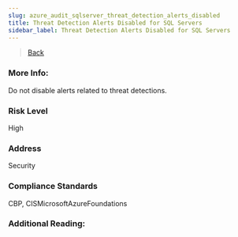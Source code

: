 ```yaml
---
slug: azure_audit_sqlserver_threat_detection_alerts_disabled
title: Threat Detection Alerts Disabled for SQL Servers
sidebar_label: Threat Detection Alerts Disabled for SQL Servers
---
```

> [Back](../../azuresqlaudit)

### More Info:
Do not disable alerts related to threat detections.

### Risk Level
High

### Address
Security

### Compliance Standards
CBP, CISMicrosoftAzureFoundations

### Additional Reading:
